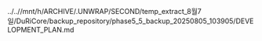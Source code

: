 ../..//mnt/h/ARCHIVE/.UNWRAP/SECOND/temp_extract_8월7일/DuRiCore/backup_repository/phase5_5_backup_20250805_103905/DEVELOPMENT_PLAN.md